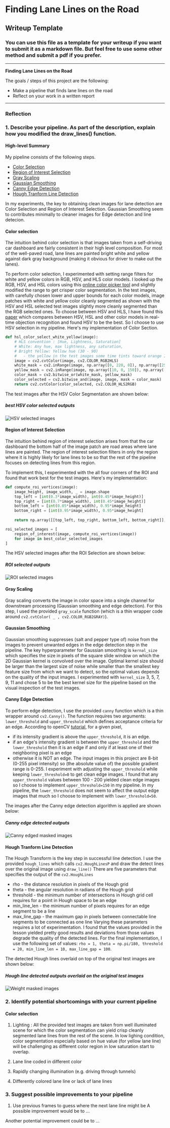 # **Finding Lane Lines on the Road** 

## Writeup Template

### You can use this file as a template for your writeup if you want to submit it as a markdown file. But feel free to use some other method and submit a pdf if you prefer.

---

**Finding Lane Lines on the Road**

The goals / steps of this project are the following:
* Make a pipeline that finds lane lines on the road
* Reflect on your work in a written report


[//]: # (Image References)

[image1]: ./examples/grayscale.jpg "Grayscale"
[RGBSelected]: ./report_images/RGB_select.png "RGB selected images"
[HSVSelected]: ./report_images/HSV_select.png "HSV selected images"
[HSLSelected]: ./report_images/HLS_select.png "HSL selected images"
[ROISelected]: ./report_images/ROI_select.png "ROI selected images"
[EdgeMasked]: ./report_images/Canny_masked.png "Canny edge masked images"
[WeightedMasked]: ./report_images/hough_line_masked.png "Hough line detected images"


---

### Reflection 

### 1. Describe your pipeline. As part of the description, explain how you modified the draw_lines() function.
#### High-level Summary ####
My pipeline consists of the following steps. 
- [Color Selection](#color-selection)
- [Region of Interest Selection](#region-of-interest-selection)
- [Gray Scaling](#gray-scaling)
- [Gaussian Smoothing](#gaussian-smoothing)
- [Canny Edge Detection](#canny-edge-detection)
- [Hough Tranform Line Detection](#hough-transform-line-detection)

In my experiments, the key to obtaining clean images for lane detection are Color Selection and Region of Interest Selection. Gaussian Smoothing seem to contributes minimally to cleaner images for Edge detection and line detecion. 

#### Color selection ####
The intuition behind color selection is that images taken from a self-driving car dashboard are fairly consistent in their high level composition. For most of the well-paved road, lane lines are painted bright white and yellow against dark gray background (making it obvious for driver to make out the lanes). 

To perform color selection, I experimented with setting range filters for white and yellow colors in RGB, HSV, and HLS color models. I looked up the RGB, HSV, and HSL colors using this [online color picker tool](http://colorizer.org/) and slightly modified the range to get crisper color segmentation. In the test images, with carefully chosen lower and upper bounds for each color models, image patches with white and yellow color cleanly segmented as shown with the HSV and HSL selected test images slightly more cleanly segmented than the RGB selected ones. To choose between HSV and HLS, I have found this [paper](http://revistas.ua.pt/index.php/revdeti/article/viewFile/2092/1964) which compares between HSV, HSL and other color models in real-time objection recognition and found HSV to be the best. So I choose to use HSV selection in my pipeline. Here's my implementation of Color Section. 

```python
def hsl_color_select_white_yellow(image):
    # HLS convention : [Hue, Lightness, Saturation]
    # White: Any hue, max lightness, any saturation, 
    # Bright Yellow: Yellow hue (30 - 90)
    #   - the yellow in the test images some time tints toward orange I change the lower bound to 10
    image = cv2.cvtColor(image, cv2.COLOR_RGB2HLS)
    white_mask = cv2.inRange(image, np.array([0, 220, 0]), np.array([255, 255, 255]))
    yellow_mask = cv2.inRange(image, np.array([10, 0, 150]), np.array([90, 240, 240]))
    color_mask = cv2.bitwise_or(white_mask, yellow_mask)
    color_selected = cv2.bitwise_and(image, image, mask = color_mask)
    return cv2.cvtColor(color_selected, cv2.COLOR_HLS2RGB)
```
The test images after the HSV Color Segmentation are shown below: 
##### best HSV color selected outputs #####
![HSV selected images][HSVSelected]

#### Region of Interest Selection ####
The intuition behind region of interest selection arises from that the car dashboard the bottom half of the image patch are road areas where lane lines are painted. The region of interest selection filters in only the region where it is highly likely for lane lines to be so that the rest of the pipeline focuses on detecting lines from this region.

To implement this, I experimented with the all four corners of the ROI and found that work best for the test images. Here's my implementation: 

```python
def compute_roi_vertices(image):    
    image_height, image_width, _ = image.shape
    top_left = [int(0.3*image_width), int(0.45*image_height)]
    top_right = [int(0.7*image_width), int(0.45*image_height)]
    bottom_left = [int(0.05*image_width), 0.95*image_height]
    bottom_right = [int(0.95*image_width), 0.95*image_height]
    
    return np.array([[top_left, top_right, bottom_left, bottom_right]], dtype=np.int32)

roi_selected_images = [
    region_of_interest(image, compute_roi_vertices(image))
    for image in best_color_selected_images
]
```
The HSV selected images after the ROI Selection are shown below:
##### ROI selected outputs #####
![ROI selected images][ROISelected]

#### Gray Scaling ####
Gray scaling converts the image in color space into a single channel for downstream processing (Gaussian smoothing and edge detection). For this step, I used the provided `gray_scale` function (which is a thin wrapper code around `cv2.cvtColor( _ , cv2.COLOR_RGB2GRAY)`). 

#### Gaussian Smoothing ####
Gaussian smoothing suppresses (salt and pepper type of) noise from the images to prevent unwanted edges in the edge detection step in the pipeline. The key hyperparameter for Gaussian smoothing is `kernal_size` which specifies the size in pixels of the square slide window on which the 2D Gaussian kernel is convolved over the image. Optimal kernel size should be larger than the largest size of noise while smaller than the smallest key feature size from which we want to detect, so the optimal values depends on the quality of the input images. I experimented with `kernel_size` 3, 5, 7, 9, 11 and chose 5 to be the best kernel size for the pipeline based on the visual inspection of the test images. 

#### Canny Edge Detection ####
To perform edge detection, I use the provided `canny` function which is a thin wrapper around `cv2.Canny()`. The function requires two arguments: `lower_threshold` and `upper_threshold` which defines acceptance criteria for an edge. According to openCV [tutorial](http://docs.opencv.org/2.4/doc/tutorials/imgproc/imgtrans/canny_detector/canny_detector.html), for a given pixel, 
* if its intensity gradient is above the `upper_threshold`, it is an edge. 
* if an edge's intensity gradient is between the `upper_threshold` and the `lower_threshold` then it is an edge if and only if at least one of their neighboring pixel is an edge
* otherwise it is NOT an edge.
The input images in this project are 8-bit (0-255 pixel intensity) so (the absolute value of) the possible gradient range is 0-255. I experiment with adjusting the `upper_threshold` while keeping `lower_threshold=0` to get clean edge images. I found that any `upper_threshold` values between 100 - 200 yielded clean edge images so I choose to implement `upper_threshold=150` in my pipeline. In my pipeline, the `lower_threshold` does not seem to affect the output edge images that much so I choose to implement with `lower_threshold=50`.

The images after the Canny edge detection algorithm is applied are shown below:
##### Canny edge detected outputs #####
![Canny edged masked images][EdgeMasked]

#### Hough Tranform Line Detection ####
The Hough Transform is the key step in successful line detection. I use the provided `hough_lines` which calls `cv2.HoughLinesP` and draw the detect lines over the original image using `draw_line()` There are five parameters that specifies the output of the `cv2.HoughLines`
* rho - the distance resolution in pixels of the Hough grid
* theta - the angular resolution in radians of the Hough grid
* threshold - the minimum number of intersections in Hough grid cell requires for a point in Hough space to be an edge
* min_line_len - the minimum number of pixels requires for an edge segment to be a line
* max_line_gap - the maximum gap in pixels between connectable line segments to be connected as one line
Varying these parameters requires a lot of experimentation. I found that the values provided in the lesson yielded pretty good results and deviations from those values degrade the quality of the detected lines. For the final implementation, I use the following set of values: 
`rho = 1, theta = np.pi/180, threshold = 20, min_line_len = 10, max_line_gap = 100`. 

The detected Hough lines overlaid on top of the original test images are shown below:
##### Hough line detected outputs overlaid on the original test images #####
![Weight masked images][WeightedMasked]

### 2. Identify potential shortcomings with your current pipeline

#### Color selection
1. Lighting : All the provided test images are taken from well illuminated scene for which the color segmentation can yield crisp cleanly segmented lane lines from the rest of the scene. In low lighing condition, color segmentation especially based on hue value (for yellow lane line) will be challenging as different color region in low saturation start to overlap. 

2. Lane line coded in different color

3. Rapidly changing illumination (e.g. driving through tunnels)

4. Differently colored lane line or lack of lane lines


### 3. Suggest possible improvements to your pipeline
1. Use previous frames to guess where the next lane line might be
A possible improvement would be to ...

Another potential improvement could be to ...
